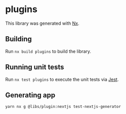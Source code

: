 # plugins

This library was generated with [Nx](https://nx.dev).

## Building

Run `nx build plugins` to build the library.

## Running unit tests

Run `nx test plugins` to execute the unit tests via [Jest](https://jestjs.io).

## Generating app

```bash
yarn nx g @libs/plugin:nextjs test-nextjs-generator
```
